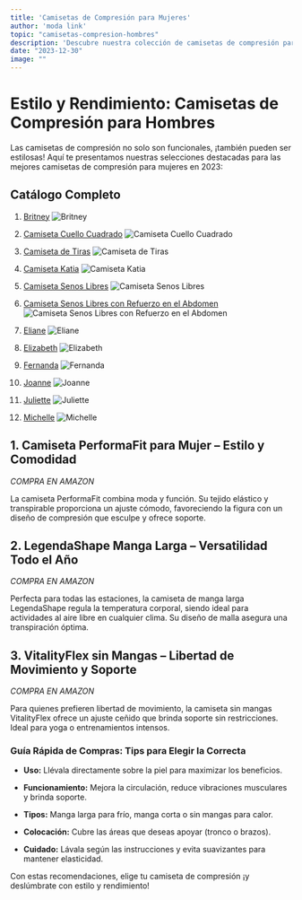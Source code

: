 ```yaml
---
title: 'Camisetas de Compresión para Mujeres'
author: 'moda link'
topic: "camisetas-compresion-hombres"
description: 'Descubre nuestra colección de camisetas de compresión para hombres. Mantén un estilo moderno mientras te ejercitas y experimenta la combinación perfecta de comodidad y rendimiento.'
date: "2023-12-30"
image: ""
---
```

# Estilo y Rendimiento: Camisetas de Compresión para Hombres

Las camisetas de compresión no solo son funcionales, ¡también pueden ser estilosas! Aquí te presentamos nuestras selecciones destacadas para las mejores camisetas de compresión para mujeres en 2023:


## Catálogo Completo

1. [Britney](http://www.peterpan.com.pe/product/britney/)
   ![Britney](https://sp-ao.shortpixel.ai/client/to_auto,q_glossy,ret_img,w_262,h_328/http://www.peterpan.com.pe/wp-content/uploads/2019/05/COD-7653-BRITNEY-262x328.jpg)

2. [Camiseta Cuello Cuadrado](http://www.peterpan.com.pe/product/camiseta-cuello-cuadrado/)
   ![Camiseta Cuello Cuadrado](https://sp-ao.shortpixel.ai/client/to_auto,q_glossy,ret_img,w_262,h_328/http://www.peterpan.com.pe/wp-content/uploads/2019/08/2505-BLANCO-262x328.jpg)

3. [Camiseta de Tiras](http://www.peterpan.com.pe/product/camiseta-de-tiras/)
   ![Camiseta de Tiras](https://sp-ao.shortpixel.ai/client/to_auto,q_glossy,ret_img,w_262,h_328/http://www.peterpan.com.pe/wp-content/uploads/2019/08/2503-BEIGE-262x328.jpg)

4. [Camiseta Katia](http://www.peterpan.com.pe/product/camiseta-katia/)
   ![Camiseta Katia](https://sp-ao.shortpixel.ai/client/to_auto,q_glossy,ret_img,w_262,h_328/http://www.peterpan.com.pe/wp-content/uploads/2019/08/3563-NEGRO-262x328.jpg)

5. [Camiseta Senos Libres](http://www.peterpan.com.pe/product/camiseta-senos-libres/)
   ![Camiseta Senos Libres](https://sp-ao.shortpixel.ai/client/to_auto,q_glossy,ret_img,w_262,h_328/http://www.peterpan.com.pe/wp-content/uploads/2019/05/COD-7646-CAMISETA-SENOS-LIBRES-262x328.jpg)

6. [Camiseta Senos Libres con Refuerzo en el Abdomen](http://www.peterpan.com.pe/product/camiseta-senos-libres-con-refuerzo-en-el-abdomen/)
   ![Camiseta Senos Libres con Refuerzo en el Abdomen](https://sp-ao.shortpixel.ai/client/to_auto,q_glossy,ret_img,w_262,h_328/http://www.peterpan.com.pe/wp-content/uploads/2019/05/COD-7647-CAMISETA-SENOS-LIBRES-CON-REFUERZO-EN-ABDOMEN-262x328.jpg)

7. [Eliane](http://www.peterpan.com.pe/product/eliane/)
   ![Eliane](https://sp-ao.shortpixel.ai/client/to_auto,q_glossy,ret_img,w_262,h_328/http://www.peterpan.com.pe/wp-content/uploads/2019/05/COD-7631-ELIANE-2-262x328.jpg)

8. [Elizabeth](http://www.peterpan.com.pe/product/elizabeth/)
   ![Elizabeth](https://sp-ao.shortpixel.ai/client/to_auto,q_glossy,ret_img,w_262,h_328/http://www.peterpan.com.pe/wp-content/uploads/2019/05/COD-7685-ELIZABETH-262x328.jpg)

9. [Fernanda](http://www.peterpan.com.pe/product/fernanda/)
   ![Fernanda](https://sp-ao.shortpixel.ai/client/to_auto,q_glossy,ret_img,w_262,h_328/http://www.peterpan.com.pe/wp-content/uploads/2019/05/COD-7678-FERNANDA-262x328.jpg)

10. [Joanne](http://www.peterpan.com.pe/product/joanne/)
   ![Joanne](https://sp-ao.shortpixel.ai/client/to_auto,q_glossy,ret_img,w_262,h_328/http://www.peterpan.com.pe/wp-content/uploads/2019/05/COD-7657-JOANNE-262x328.jpg)

11. [Juliette](http://www.peterpan.com.pe/product/juliette/)
   ![Juliette](https://sp-ao.shortpixel.ai/client/to_auto,q_glossy,ret_img,w_262,h_328/http://www.peterpan.com.pe/wp-content/uploads/2019/05/COD-7672-JULIETTE-262x328.jpg)

12. [Michelle](http://www.peterpan.com.pe/product/michelle/)
   ![Michelle](https://sp-ao.shortpixel.ai/client/to_auto,q_glossy,ret_img,w_262,h_328/http://www.peterpan.com.pe/wp-content/uploads/2019/05/COD-7643-MICHELLE-262x328.jpg)




## **1. Camiseta PerformaFit para Mujer – Estilo y Comodidad**

*COMPRA EN AMAZON*

La camiseta PerformaFit combina moda y función. Su tejido elástico y transpirable proporciona un ajuste cómodo, favoreciendo la figura con un diseño de compresión que esculpe y ofrece soporte.

## **2. LegendaShape Manga Larga – Versatilidad Todo el Año**

*COMPRA EN AMAZON*

Perfecta para todas las estaciones, la camiseta de manga larga LegendaShape regula la temperatura corporal, siendo ideal para actividades al aire libre en cualquier clima. Su diseño de malla asegura una transpiración óptima.

## **3. VitalityFlex sin Mangas – Libertad de Movimiento y Soporte**

*COMPRA EN AMAZON*

Para quienes prefieren libertad de movimiento, la camiseta sin mangas VitalityFlex ofrece un ajuste ceñido que brinda soporte sin restricciones. Ideal para yoga o entrenamientos intensos.

### **Guía Rápida de Compras: Tips para Elegir la Correcta**

- **Uso:** Llévala directamente sobre la piel para maximizar los beneficios.
  
- **Funcionamiento:** Mejora la circulación, reduce vibraciones musculares y brinda soporte.

- **Tipos:** Manga larga para frío, manga corta o sin mangas para calor.

- **Colocación:** Cubre las áreas que deseas apoyar (tronco o brazos).

- **Cuidado:** Lávala según las instrucciones y evita suavizantes para mantener elasticidad.

Con estas recomendaciones, elige tu camiseta de compresión ¡y deslúmbrate con estilo y rendimiento!